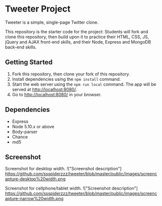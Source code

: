 # Tweeter Project

Tweeter is a simple, single-page Twitter clone.

This repository is the starter code for the project: Students will fork and clone this repository, then build upon it to practice their HTML, CSS, JS, jQuery and AJAX front-end skills, and their Node, Express and MongoDB back-end skills.

## Getting Started

1. Fork this repository, then clone your fork of this repository.
2. Install dependencies using the `npm install` command.
3. Start the web server using the `npm run local` command. The app will be served at <http://localhost:8080/>.
4. Go to <http://localhost:8080/> in your browser.

## Dependencies

- Express
- Node 5.10.x or above
- Body-parser
- Chance
- md5

## Screenshot

Screenshot for desktop width.
!["Screenshot description"] https://github.com/ssspiderzzz/tweeter/blob/master/public/images/screencapture-desktop%20width.png

Screenshot for cellphone/tablet width.
!["Screenshot description"] https://github.com/ssspiderzzz/tweeter/blob/master/public/images/screencapture-narrow%20width.png